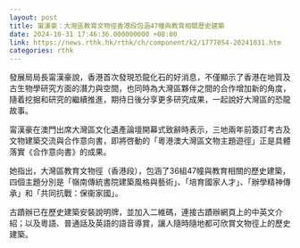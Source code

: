 ```yaml
---
layout: post
title: 甯漢豪：大灣區教育文物徑香港段包涵47幢與教育相關歷史建築
date: 2024-10-31 17:46:36.000000000 +08:00
link: https://news.rthk.hk/rthk/ch/component/k2/1777054-20241031.htm
categories: rthk
---
```


發展局局長甯漢豪說，香港首次發現恐龍化石的好消息，不僅顯示了香港在地質及古生物學研究方面的潛力與空間，也同時為大灣區夥伴之間的合作增加新的角度，隨着挖掘和研究的繼續推進，期待日後分享更多研究成果，一起說好大灣區的恐龍故事。

甯漢豪在澳門出席大灣區文化遺產論壇開幕式致辭時表示，三地兩年前簽訂考古及文物建築交流與合作意向書，即將啓動的「粵港澳大灣區文物主題遊徑」正是具體落實《合作意向書》的成果。

她指出，大灣區教育文物徑（香港段），包涵了36組47幢與教育相關的歷史建築，四個主題分別是「嶺南傳統書院建築風格與藝術」、「培育國家人才」、「辦學精神傳承」和「共同抗戰：保衞家國」。
 
古蹟辦已在歷史建築安裝說明牌，並加入二維碼，連接古蹟辦網頁上的中英文介紹；以及粵語、普通話及英語的語音導賞，讓人隨時隨地都可欣賞文物徑上的歷史建築。
